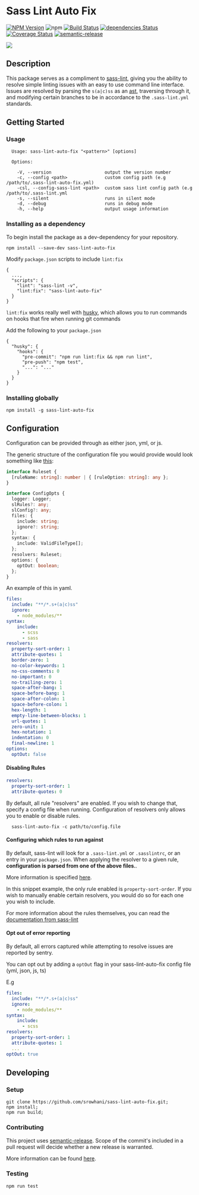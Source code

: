# Sass Lint Auto Fix

[![NPM Version](https://badge.fury.io/js/sass-lint-auto-fix.svg?style=flat)](https://npmjs.org/package/sass-lint-auto-fix)
![npm](https://img.shields.io/npm/dm/sass-lint-auto-fix.svg)
[![Build Status](https://travis-ci.org/srowhani/sass-lint-auto-fix.svg?branch=master)](https://travis-ci.org/srowhani/sass-lint-auto-fix/)
[![dependencies Status](https://david-dm.org/srowhani/sass-lint-auto-fix/status.svg)](https://david-dm.org/srowhani/sass-lint-auto-fix) [![Coverage Status](https://coveralls.io/repos/github/srowhani/sass-lint-auto-fix/badge.svg?branch=master)](https://coveralls.io/github/srowhani/sass-lint-auto-fix?branch=master)
[![semantic-release](https://img.shields.io/badge/%20%20%F0%9F%93%A6%F0%9F%9A%80-semantic--release-e10079.svg)](https://github.com/semantic-release/semantic-release)


![](https://i.imgur.com/mpxlhLX.png)

## Description
This package serves as a compliment to [sass-lint](https://github.com/sasstools/sass-lint), giving you the ability to resolve
simple linting issues with an easy to use command line interface. Issues are resolved by parsing the `s(a|c)ss` as an [ast](https://github.com/tonyganch/gonzales-pe), traversing through it, and modifying certain branches to be in accordance to the `.sass-lint.yml` standards.

## Getting Started

### Usage

```
  Usage: sass-lint-auto-fix "<pattern>" [options]

  Options:

    -V, --version                    output the version number
    -c, --config <path>              custom config path (e.g /path/to/.sass-lint-auto-fix.yml)
    -csl, --config-sass-lint <path>  custom sass lint config path (e.g /path/to/.sass-lint.yml
    -s, --silent                     runs in silent mode
    -d, --debug                      runs in debug mode
    -h, --help                       output usage information
```    


### Installing as a dependency

To begin install the package as a dev-dependency for your repository.

```
npm install --save-dev sass-lint-auto-fix
```

Modify `package.json` scripts to include `lint:fix`

```
{
  ...,
  "scripts": {
    "lint": "sass-lint -v",
    "lint:fix": "sass-lint-auto-fix"
  }
}
```

`lint:fix` works really well with [husky](https://github.com/typicode/husky), which allows you to run commands on hooks that fire when
running git commands

Add the following to your `package.json`
```
{
  "husky": {
    "hooks": {
      "pre-commit": "npm run lint:fix && npm run lint",
      "pre-push": "npm test",
      "...": "..."
    }
  }
}
```

### Installing globally

```
npm install -g sass-lint-auto-fix
```

## Configuration

Configuration can be provided through as either json, yml, or js.

The generic structure of the configuration file you would provide would look something like [this](https://github.com/srowhani/sass-lint-auto-fix/blob/master/src/config/default.yml):

```ts
interface Ruleset {
  [ruleName: string]: number | { [ruleOption: string]: any };
}

interface ConfigOpts {
  logger: Logger;
  slRules?: any;
  slConfig?: any;
  files: {
    include: string;
    ignore?: string;
  };
  syntax: {
    include: ValidFileType[];
  };
  resolvers: Ruleset;
  options: {
    optOut: boolean;
  };
}
```

An example of this in yaml.

```yml
files:
  include: "**/*.s+(a|c)ss"
  ignore:
    - node_modules/**
syntax:
    include:
      - scss
      - sass
resolvers:
  property-sort-order: 1
  attribute-quotes: 1
  border-zero: 1
  no-color-keywords: 1
  no-css-comments: 0
  no-important: 0
  no-trailing-zero: 1
  space-after-bang: 1
  space-before-bang: 1
  space-after-colon: 1
  space-before-colon: 1
  hex-length: 1
  empty-line-between-blocks: 1
  url-quotes: 1
  zero-unit: 1
  hex-notation: 1
  indentation: 0
  final-newline: 1
options:
  optOut: false
```

#### Disabling Rules

```yml
resolvers:
  property-sort-order: 1
  attribute-quotes: 0
```

By default, all rule "resolvers" are enabled. If you wish to change that, specify a config file when running.
Configuration of resolvers only allows you to enable or disable rules.


```
  sass-lint-auto-fix -c path/to/config.file
```

#### Configuring which rules to run against
By default, sass-lint will look for a `.sass-lint.yml` or `.sasslintrc`, or an entry in your `package.json`.
When applying the resolver to a given rule, **configuration is parsed from one of the above files.**.

More information is specified [here](https://github.com/srowhani/sass-lint-auto-fix/issues/10).

In this snippet example, the only rule enabled is `property-sort-order`. If you wish to manually enable certain resolvers, you would do so for each one you wish to include.

For more information about the rules themselves, you can read the [documentation from sass-lint](https://github.com/sasstools/sass-lint/tree/develop/docs/rules)

#### Opt out of error reporting

By default, all errors captured while attempting to resolve issues are reported by sentry.

You can opt out by adding a `optOut` flag in your sass-lint-auto-fix config file (yml, json, js, ts)

E.g
```yml
files:
  include: "**/*.s+(a|c)ss"
  ignore:
    - node_modules/**
syntax:
    include:
      - scss
resolvers:
  property-sort-order: 1
  attribute-quotes: 1
  ...
optOut: true
```

## Developing

### Setup
```
git clone https://github.com/srowhani/sass-lint-auto-fix.git;
npm install;
npm run build;
```

### Contributing

This project uses [semantic-release](https://github.com/semantic-release/commit-analyzer#rules-matching). Scope of the commit's included in a pull request will decide whether a new release is warranted.

More information can be found [here](https://github.com/semantic-release/commit-analyzer/blob/master/lib/default-release-rules.js).

### Testing

```
npm run test
```
